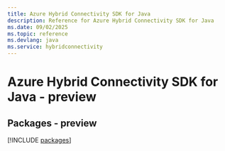 ```yaml
---
title: Azure Hybrid Connectivity SDK for Java
description: Reference for Azure Hybrid Connectivity SDK for Java
ms.date: 09/02/2025
ms.topic: reference
ms.devlang: java
ms.service: hybridconnectivity
---
```

# Azure Hybrid Connectivity SDK for Java - preview
## Packages - preview
[!INCLUDE [packages](hybrid-connectivity-index.md)]